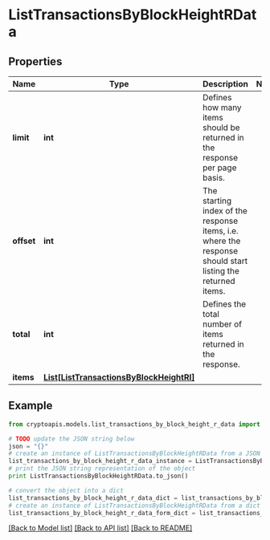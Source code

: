 # ListTransactionsByBlockHeightRData


## Properties
Name | Type | Description | Notes
------------ | ------------- | ------------- | -------------
**limit** | **int** | Defines how many items should be returned in the response per page basis. | 
**offset** | **int** | The starting index of the response items, i.e. where the response should start listing the returned items. | 
**total** | **int** | Defines the total number of items returned in the response. | 
**items** | [**List[ListTransactionsByBlockHeightRI]**](ListTransactionsByBlockHeightRI.md) |  | 

## Example

```python
from cryptoapis.models.list_transactions_by_block_height_r_data import ListTransactionsByBlockHeightRData

# TODO update the JSON string below
json = "{}"
# create an instance of ListTransactionsByBlockHeightRData from a JSON string
list_transactions_by_block_height_r_data_instance = ListTransactionsByBlockHeightRData.from_json(json)
# print the JSON string representation of the object
print ListTransactionsByBlockHeightRData.to_json()

# convert the object into a dict
list_transactions_by_block_height_r_data_dict = list_transactions_by_block_height_r_data_instance.to_dict()
# create an instance of ListTransactionsByBlockHeightRData from a dict
list_transactions_by_block_height_r_data_form_dict = list_transactions_by_block_height_r_data.from_dict(list_transactions_by_block_height_r_data_dict)
```
[[Back to Model list]](../README.md#documentation-for-models) [[Back to API list]](../README.md#documentation-for-api-endpoints) [[Back to README]](../README.md)



